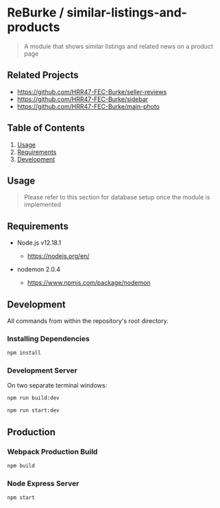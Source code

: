 # ReBurke / similar-listings-and-products

> A module that shows similar listings and related news on a product page

## Related Projects

  - https://github.com/HRR47-FEC-Burke/seller-reviews
  - https://github.com/HRR47-FEC-Burke/sidebar
  - https://github.com/HRR47-FEC-Burke/main-photo

## Table of Contents

1. [Usage](#Usage)
1. [Requirements](#requirements)
1. [Development](#development)

## Usage

> Please refer to this section for database setup once the module is implemented

## Requirements

- Node.js v12.18.1
  - https://nodejs.org/en/

- nodemon 2.0.4
  - https://www.npmjs.com/package/nodemon

## Development

All commands from within the repository's root directory.

### Installing Dependencies

```sh
npm install
```

### Development Server

On two separate terminal windows:

```sh
npm run build:dev
```

```sh
npm run start:dev
```

## Production

### Webpack Production Build

```sh
npm build
```

### Node Express Server

```sh
npm start
```
